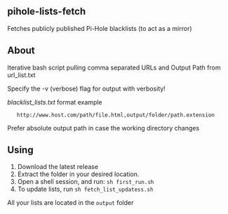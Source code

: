 ## pihole-lists-fetch
Fetches publicly published Pi-Hole blacklists (to act as a mirror)

## About
Iterative bash script pulling comma separated URLs and Output Path from url_list.txt

Specify the -v (verbose) flag for output with verbosity!

*blacklist_lists.txt* format example
```
   http://www.host.com/path/file.html,output/folder/path.extension
```
Prefer absolute output path in case the working directory changes

## Using
1. Download the latest release
2. Extract the folder in your desired location.
3. Open a shell session, and run: ```sh first_run.sh```
4. To update lists, run ```sh fetch_list_updatess.sh```

All your lists are located in the ```output``` folder